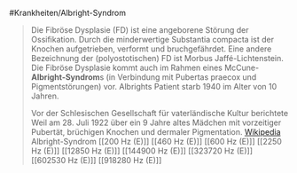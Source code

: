 #Krankheiten/Albright-Syndrom
> Die Fibröse Dysplasie (FD) ist eine angeborene Störung der Ossifikation. Durch die minderwertige Substantia compacta ist der Knochen aufgetrieben, verformt und bruchgefährdet. Eine andere Bezeichnung der (polyostotischen) FD ist Morbus Jaffé-Lichtenstein. Die Fibröse Dysplasie kommt auch im Rahmen eines McCune-**Albright-Syndrom**s (in Verbindung mit Pubertas praecox und Pigmentstörungen) vor. Albrights Patient starb 1940 im Alter von 10 Jahren.
>
> Vor der Schlesischen Gesellschaft für vaterländische Kultur berichtete Weil am 28. Juli 1922 über ein 9 Jahre altes Mädchen mit vorzeitiger Pubertät, brüchigen Knochen und dermaler Pigmentation.
> [Wikipedia](https://de.wikipedia.org/wiki/Fibr%C3%B6se%20Dysplasie)
Albright-Syndrom
[[200 Hz (E)]]
[[460 Hz (E)]]
[[600 Hz (E)]]
[[2250 Hz (E)]]
[[12850 Hz (E)]]
[[144900 Hz (E)]]
[[323720 Hz (E)]]
[[602530 Hz (E)]]
[[918280 Hz (E)]]